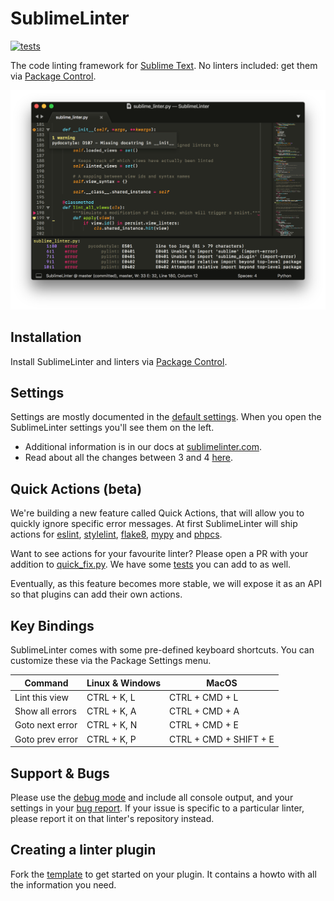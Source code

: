SublimeLinter
=============

[![tests](https://github.com/SublimeLinter/SublimeLinter/actions/workflows/test.yml/badge.svg)](https://github.com/SublimeLinter/SublimeLinter/actions/workflows/test.yml)

The code linting framework for [Sublime Text](http://sublimetext.com/).
No linters included: get them via [Package Control](https://packagecontrol.io/search/SublimeLinter).

<img src="https://raw.githubusercontent.com/SublimeLinter/SublimeLinter/master/docs/screenshot.png" width="785">

## Installation 

Install SublimeLinter and linters via [Package Control](https://packagecontrol.io/search/SublimeLinter). 

## Settings

Settings are mostly documented in the [default settings](https://github.com/SublimeLinter/SublimeLinter/blob/master/SublimeLinter.sublime-settings). When you open the SublimeLinter settings you'll see them on the left.

- Additional information is in our docs at [sublimelinter.com](http://sublimelinter.com/).
- Read about all the changes between 3 and 4 [here](https://raw.githubusercontent.com/SublimeLinter/SublimeLinter/master/messages/4.0.0.txt). 

## Quick Actions (beta)

We're building a new feature called Quick Actions, that will allow you to quickly ignore specific error messages. At first SublimeLinter will ship actions for [eslint](https://github.com/SublimeLinter/SublimeLinter-eslint), [stylelint](https://github.com/SublimeLinter/SublimeLinter-stylelint), [flake8](https://github.com/SublimeLinter/SublimeLinter-flake8), [mypy](https://github.com/fredcallaway/SublimeLinter-contrib-mypy) and [phpcs](https://github.com/SublimeLinter/SublimeLinter-phpcs).

Want to see actions for your favourite linter? Please open a PR with your addition to [quick_fix.py](https://github.com/SublimeLinter/SublimeLinter/blob/master/lint/quick_fix.py). We have some [tests](https://github.com/SublimeLinter/SublimeLinter/tree/master/tests) you can add to as well. 

Eventually, as this feature becomes more stable, we will expose it as an API so that plugins can add their own actions.

## Key Bindings

SublimeLinter comes with some pre-defined keyboard shortcuts. You can customize these via the Package Settings menu.

| Command         | Linux & Windows  | MacOS                  |
|-----------------|------------------|------------------------|
| Lint this view  | CTRL + K, L      | CTRL + CMD + L         |
| Show all errors | CTRL + K, A      | CTRL + CMD + A         |
| Goto next error | CTRL + K, N      | CTRL + CMD + E         |
| Goto prev error | CTRL + K, P      | CTRL + CMD + SHIFT + E |


## Support & Bugs

Please use the [debug mode](http://www.sublimelinter.com/en/stable/troubleshooting.html#debug-mode)
and include all console output, and your settings in your
[bug report](https://github.com/SublimeLinter/SublimeLinter/issues/new).
If your issue is specific to a particular linter, please report it on that linter's repository instead.


## Creating a linter plugin

Fork the [template](https://github.com/SublimeLinter/SublimeLinter-template) to get started on your plugin.
It contains a howto with all the information you need.
